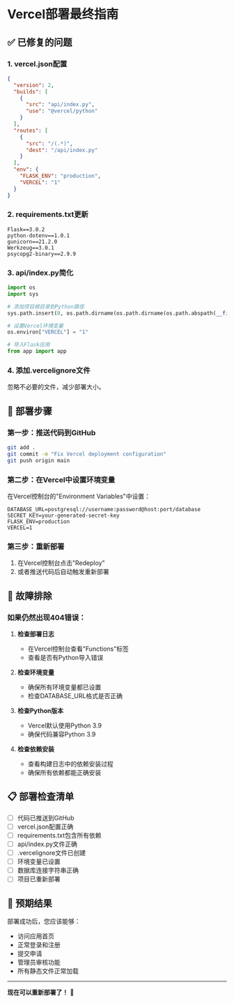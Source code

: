 # Vercel部署最终指南

## ✅ 已修复的问题

### 1. vercel.json配置
```json
{
  "version": 2,
  "builds": [
    {
      "src": "api/index.py",
      "use": "@vercel/python"
    }
  ],
  "routes": [
    {
      "src": "/(.*)",
      "dest": "/api/index.py"
    }
  ],
  "env": {
    "FLASK_ENV": "production",
    "VERCEL": "1"
  }
}
```

### 2. requirements.txt更新
```
Flask==3.0.2
python-dotenv==1.0.1
gunicorn==21.2.0
Werkzeug==3.0.1
psycopg2-binary==2.9.9
```

### 3. api/index.py简化
```python
import os
import sys

# 添加项目根目录到Python路径
sys.path.insert(0, os.path.dirname(os.path.dirname(os.path.abspath(__file__))))

# 设置Vercel环境变量
os.environ["VERCEL"] = "1"

# 导入Flask应用
from app import app
```

### 4. 添加.vercelignore文件
忽略不必要的文件，减少部署大小。

## 🚀 部署步骤

### 第一步：推送代码到GitHub
```bash
git add .
git commit -m "Fix Vercel deployment configuration"
git push origin main
```

### 第二步：在Vercel中设置环境变量
在Vercel控制台的"Environment Variables"中设置：

```
DATABASE_URL=postgresql://username:password@host:port/database
SECRET_KEY=your-generated-secret-key
FLASK_ENV=production
VERCEL=1
```

### 第三步：重新部署
1. 在Vercel控制台点击"Redeploy"
2. 或者推送代码后自动触发重新部署

## 🔧 故障排除

### 如果仍然出现404错误：

1. **检查部署日志**
   - 在Vercel控制台查看"Functions"标签
   - 查看是否有Python导入错误

2. **检查环境变量**
   - 确保所有环境变量都已设置
   - 检查DATABASE_URL格式是否正确

3. **检查Python版本**
   - Vercel默认使用Python 3.9
   - 确保代码兼容Python 3.9

4. **检查依赖安装**
   - 查看构建日志中的依赖安装过程
   - 确保所有依赖都能正确安装

## 📋 部署检查清单

- [ ] 代码已推送到GitHub
- [ ] vercel.json配置正确
- [ ] requirements.txt包含所有依赖
- [ ] api/index.py文件正确
- [ ] .vercelignore文件已创建
- [ ] 环境变量已设置
- [ ] 数据库连接字符串正确
- [ ] 项目已重新部署

## 🎯 预期结果

部署成功后，您应该能够：
- 访问应用首页
- 正常登录和注册
- 提交申请
- 管理员审核功能
- 所有静态文件正常加载

---

**现在可以重新部署了！** 🚀
